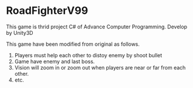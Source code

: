# RoadFighterV99
This game is thrid project C# of Advance Computer Programming.
Develop by Unity3D

This game have been modified from original as follows.
1. Players must help each other to distoy enemy by shoot bullet
2. Game have enemy and last boss.
3. Vision will zoom in or zoom out when players are near or far from each other.
4. etc.
